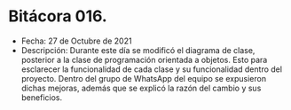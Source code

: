 # Bitácora 016.
- Fecha: 27 de Octubre de 2021
- Descripción: Durante este día se modificó el diagrama de clase, posterior a la clase de programación orientada a objetos. Esto para esclarecer la funcionalidad de cada clase y su funcionalidad dentro del proyecto. Dentro del grupo de WhatsApp del equipo se expusieron dichas mejoras, además que se explicó la razón del cambio y sus beneficios. 
